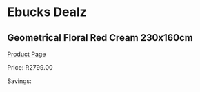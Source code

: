 
# Ebucks Dealz
## Geometrical Floral Red Cream 230x160cm
[Product Page](https://www.ebucks.com/web/shop/productSelected.do?prodId=1210179779&catId=1209942745)

Price: R2799.00

Savings: 


	